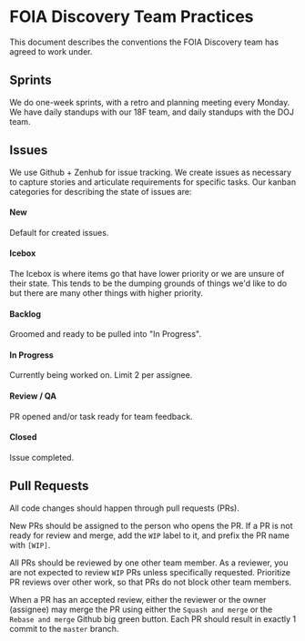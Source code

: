 # FOIA Discovery Team Practices

This document describes the conventions the FOIA Discovery team has agreed to work under.

## Sprints

We do one-week sprints, with a retro and planning meeting every Monday. We have daily standups
with our 18F team, and daily standups with the DOJ team.

## Issues

We use Github + Zenhub for issue tracking. We create issues as necessary to capture stories
and articulate requirements for specific tasks. Our kanban categories for describing the state of
issues are:

#### New

Default for created issues.

#### Icebox

The Icebox is where items go that have lower priority or we are unsure of their state.
This tends to be the dumping grounds of things we'd like to do but there are many
other things with higher priority.

#### Backlog

Groomed and ready to be pulled into "In Progress".

#### In Progress

Currently being worked on. Limit 2 per assignee.

#### Review / QA

PR opened and/or task ready for team feedback.

#### Closed

Issue completed.

## Pull Requests

All code changes should happen through pull requests (PRs).

New PRs should be assigned to the person who opens the PR.
If a PR is not ready for review and merge, add the `WIP` label to it,
and prefix the PR name with `[WIP]`.

All PRs should be reviewed by one other team member.
As a reviewer, you are not expected to review `WIP` PRs unless specifically requested.
Prioritize PR reviews over other work, so that PRs do not block other team members.

When a PR has an accepted review, either the reviewer or the owner (assignee)
may merge the PR using either the `Squash and merge` or the `Rebase and merge`
Github big green button. Each PR should result in exactly 1 commit to the `master`
branch.
